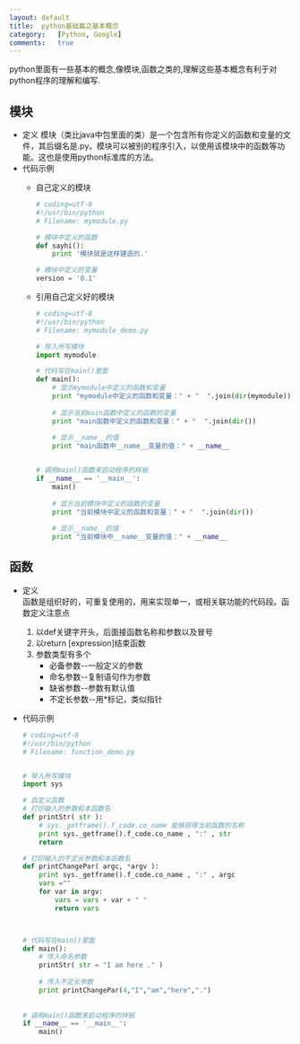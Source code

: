 ```yaml
---
layout:	default
title:	python基础篇之基本概念
category:	[Python, Google]
comments:	true
---
```

python里面有一些基本的概念,像模块,函数之类的,理解这些基本概念有利于对python程序的理解和编写.



## 模块

*  定义
模块（类比java中包里面的类）是一个包含所有你定义的函数和变量的文件，其后缀名是.py。模块可以被别的程序引入，以使用该模块中的函数等功能。这也是使用python标准库的方法。
* 代码示例
	* 自己定义的模块
	
		```python
		# coding=utf-8
		#!/usr/bin/python
		# Filename: mymodule.py

		# 模块中定义的函数
		def sayhi():   
			print '模块就是这样建造的.'

		# 模块中定义的变量
		version = '0.1'
		```
	* 引用自己定义好的模块

		```python
		# coding=utf-8
		#!/usr/bin/python
		# Filename: mymodule_demo.py

		# 导入所写模块
		import mymodule

		# 代码写在main()里面
		def main():
			# 显示mymodule中定义的函数和变量
			print "mymodule中定义的函数和变量：" + "  ".join(dir(mymodule))
			   
			# 显示当前main函数中定义的函数的变量
			print "main函数中定义的函数和变量：" + "  ".join(dir())
						    
			# 显示__name__的值
			print "main函数中__name__变量的值：" + __name__
		

		# 调用main()函数来启动程序的样板
		if __name__ == '__main__':
			main()
			
			# 显示当前模块中定义的函数的变量
			print "当前模块中定义的函数和变量：" + "  ".join(dir())
			    
			# 显示__name__的值
			print "当前模块中__name__变量的值：" + __name__
		```
## 函数

* 定义  
函数是组织好的，可重复使用的，用来实现单一，或相关联功能的代码段。函数定义注意点
	1. 以def关键字开头，后面接函数名称和参数以及冒号
	2. 以return [expression]结束函数
	3. 参数类型有多个
		* 必备参数--一般定义的参数
		* 命名参数--复制语句作为参数
		* 缺省参数--参数有默认值
		* 不定长参数--用*标记，类似指针
* 代码示例
	
	```python
	# coding=utf-8
	#!/usr/bin/python
	# Filename: function_demo.py


	# 导入所写模块
	import sys

	# 自定义函数
	# 打印输入的参数和本函数名
	def printStr( str ):
		# sys._getframe().f_code.co_name 能够获得当前函数的名称
		print sys._getframe().f_code.co_name , ":" , str 
		return

	# 打印输入的不定长参数和本函数名
	def printChangePar( argc, *argv ):
		print sys._getframe().f_code.co_name , ":" , argc
		vars =""
		for var in argv:
			vars = vars + var + " "
			return vars



	# 代码写在main()里面
	def main():
		# 传入命名参数
		printStr( str = "I am here ." )
									       
		# 传入不定长参数
		print printChangePar(4,"I","am","here",".")
										       
										       
	# 调用main()函数来启动程序的样板
	if __name__ == '__main__':
		main()
	```
